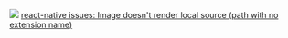 ![](https://user-images.githubusercontent.com/11532418/54099103-92781280-43f2-11e9-8037-59709b683785.png)
[react-native issues: Image doesn't render local source (path with no extension name)](https://github.com/facebook/react-native/issues/23844)
